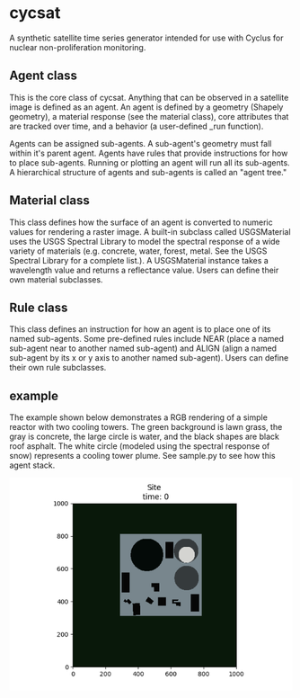 # cycsat
A synthetic satellite time series generator intended for use with Cyclus for nuclear non-proliferation monitoring.

## Agent class
This is the core class of cycsat. Anything that can be observed in a satellite image is defined as an agent. An agent is defined by a geometry (Shapely geometry), a material response (see the material class), core attributes that are tracked over time, and a behavior (a user-defined _run function).

Agents can be assigned sub-agents. A sub-agent's geometry must fall within it's parent agent. Agents have rules that provide instructions for how to place sub-agents. Running or plotting an agent will run all its sub-agents. A hierarchical structure of agents and sub-agents is called an "agent tree."

## Material class
This class defines how the surface of an agent is converted to numeric values for rendering a raster image. A built-in subclass called USGSMaterial uses the USGS Spectral Library to model the spectral response of a wide variety of materials (e.g. concrete, water, forest, metal. See the USGS Spectral Library for a complete list.). A USGSMaterial instance takes a wavelength value and returns a reflectance value. Users can define their own material subclasses.

## Rule class
This class defines an instruction for how an agent is to place one of its named sub-agents. Some pre-defined rules include NEAR (place a named sub-agent near to another named sub-agent) and ALIGN (align a named sub-agent by its x or y axis to another named sub-agent). Users can define their own rule subclasses.

## example
The example shown below demonstrates a RGB rendering of a simple reactor with two cooling towers. The green background is lawn grass, the gray is concrete, the large circle is water, and the black shapes are black roof asphalt. The white circle (modeled using the spectral response of snow) represents a cooling tower plume. See sample.py to see how this agent stack.

![Alt text](/samples/site_render_example.png?raw=true "Optional Title")
